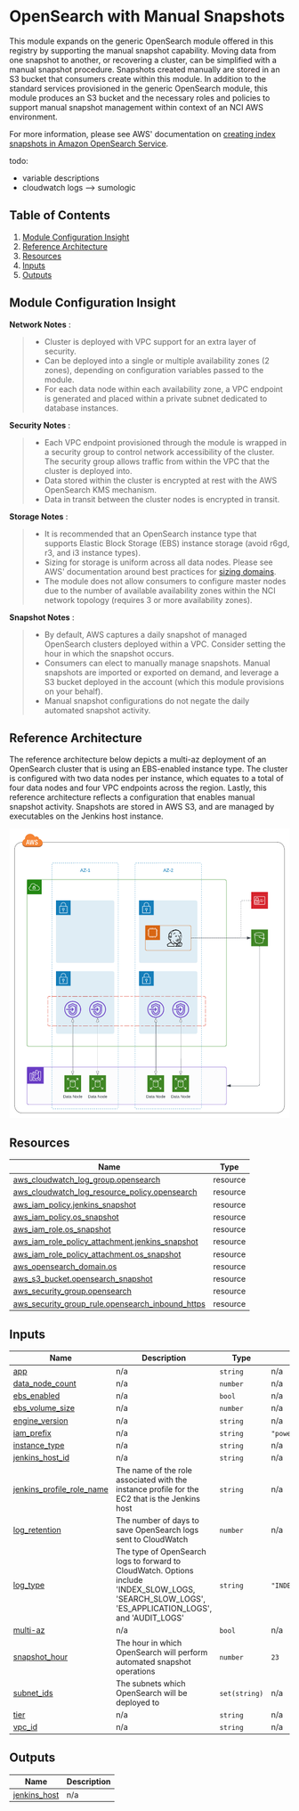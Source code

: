 # OpenSearch with Manual Snapshots

This module expands on the generic OpenSearch module offered in this registry by supporting the manual snapshot capability. Moving data from one snapshot to another, or recovering a cluster, can be simplified with a manual snapshot procedure. Snapshots created manually are stored in an S3 bucket that consumers create within this module. In addition to the standard services provisioned in the generic OpenSearch module, this module produces an S3 bucket and the necessary roles and policies to support manual snapshot management within context of an NCI AWS environment.

For more information, please see AWS' documentation on [creating index snapshots in Amazon OpenSearch Service](https://docs.aws.amazon.com/opensearch-service/latest/developerguide/managedomains-snapshots.html).

todo:
- variable descriptions
- cloudwatch logs --> sumologic

## Table of Contents

1. [Module Configuration Insight](https://github.com/CBIIT/CTOS-DevOps-Innersource/tree/main/terraform/modules/opensearch#module-configuration-insight)
2. [Reference Architecture](https://github.com/CBIIT/CTOS-DevOps-Innersource/tree/main/terraform/modules/opensearch#reference-architecture)
3. [Resources](https://github.com/CBIIT/CTOS-DevOps-Innersource/tree/main/terraform/modules/opensearch#resources)
4. [Inputs](https://github.com/CBIIT/CTOS-DevOps-Innersource/tree/main/terraform/modules/opensearch#inputs)
5. [Outputs](https://github.com/CBIIT/CTOS-DevOps-Innersource/tree/main/terraform/modules/opensearch#outputs)

## Module Configuration Insight

**Network Notes** : 
> - Cluster is deployed with VPC support for an extra layer of security.
> - Can be deployed into a single or multiple availability zones (2 zones), depending on configuration variables passed to the module.
> - For each data node within each availability zone, a VPC endpoint is generated and placed within a private subnet dedicated to database instances. 

**Security Notes** :
> - Each VPC endpoint provisioned through the module is wrapped in a security group to control network accessibility of the cluster. The security group allows traffic from within the VPC that the cluster is deployed into.
> - Data stored within the cluster is encrypted at rest with the AWS OpenSearch KMS mechanism.
> - Data in transit between the cluster nodes is encrypted in transit.

**Storage Notes** :
> - It is recommended that an OpenSearch instance type that supports Elastic Block Storage (EBS) instance storage (avoid r6gd, r3, and i3 instance types).
> - Sizing for storage is uniform across all data nodes. Please see AWS' documentation around best practices for [sizing domains](https://docs.aws.amazon.com/opensearch-service/latest/developerguide/sizing-domains.html).
> - The module does not allow consumers to configure master nodes due to the number of available availability zones within the NCI network topology (requires 3 or more availability zones).

**Snapshot Notes** :
> - By default, AWS captures a daily snapshot of managed OpenSearch clusters deployed within a VPC. Consider setting the hour in which the snapshot occurs.
> - Consumers can elect to manually manage snapshots. Manual snapshots are imported or exported on demand, and leverage a S3 bucket deployed in the account (which this module provisions on your behalf).
> - Manual snapshot configurations do not negate the daily automated snapshot activity.

## Reference Architecture
The reference architecture below depicts a multi-az deployment of an OpenSearch cluster that is using an EBS-enabled instance type. The cluster is configured with two data nodes per instance, which equates to a total of four data nodes and four VPC endpoints across the region. Lastly, this reference architecture reflects a configuration that enables manual snapshot activity. Snapshots are stored in AWS S3, and are managed by executables on the Jenkins host instance.

![Opensearch Boundary](./assets/diagram.png)

<!-- BEGIN_TF_DOCS -->
## Resources

| Name | Type |
|------|------|
| [aws_cloudwatch_log_group.opensearch](https://registry.terraform.io/providers/hashicorp/aws/latest/docs/resources/cloudwatch_log_group) | resource |
| [aws_cloudwatch_log_resource_policy.opensearch](https://registry.terraform.io/providers/hashicorp/aws/latest/docs/resources/cloudwatch_log_resource_policy) | resource |
| [aws_iam_policy.jenkins_snapshot](https://registry.terraform.io/providers/hashicorp/aws/latest/docs/resources/iam_policy) | resource |
| [aws_iam_policy.os_snapshot](https://registry.terraform.io/providers/hashicorp/aws/latest/docs/resources/iam_policy) | resource |
| [aws_iam_role.os_snapshot](https://registry.terraform.io/providers/hashicorp/aws/latest/docs/resources/iam_role) | resource |
| [aws_iam_role_policy_attachment.jenkins_snapshot](https://registry.terraform.io/providers/hashicorp/aws/latest/docs/resources/iam_role_policy_attachment) | resource |
| [aws_iam_role_policy_attachment.os_snapshot](https://registry.terraform.io/providers/hashicorp/aws/latest/docs/resources/iam_role_policy_attachment) | resource |
| [aws_opensearch_domain.os](https://registry.terraform.io/providers/hashicorp/aws/latest/docs/resources/opensearch_domain) | resource |
| [aws_s3_bucket.opensearch_snapshot](https://registry.terraform.io/providers/hashicorp/aws/latest/docs/resources/s3_bucket) | resource |
| [aws_security_group.opensearch](https://registry.terraform.io/providers/hashicorp/aws/latest/docs/resources/security_group) | resource |
| [aws_security_group_rule.opensearch_inbound_https](https://registry.terraform.io/providers/hashicorp/aws/latest/docs/resources/security_group_rule) | resource |

## Inputs

| Name | Description | Type | Default | Required |
|------|-------------|------|---------|:--------:|
| <a name="input_app"></a> [app](#input\_app) | n/a | `string` | n/a | yes |
| <a name="input_data_node_count"></a> [data\_node\_count](#input\_data\_node\_count) | n/a | `number` | n/a | yes |
| <a name="input_ebs_enabled"></a> [ebs\_enabled](#input\_ebs\_enabled) | n/a | `bool` | n/a | yes |
| <a name="input_ebs_volume_size"></a> [ebs\_volume\_size](#input\_ebs\_volume\_size) | n/a | `number` | n/a | yes |
| <a name="input_engine_version"></a> [engine\_version](#input\_engine\_version) | n/a | `string` | n/a | yes |
| <a name="input_iam_prefix"></a> [iam\_prefix](#input\_iam\_prefix) | n/a | `string` | `"power-user"` | no |
| <a name="input_instance_type"></a> [instance\_type](#input\_instance\_type) | n/a | `string` | n/a | yes |
| <a name="input_jenkins_host_id"></a> [jenkins\_host\_id](#input\_jenkins\_host\_id) | n/a | `string` | n/a | yes |
| <a name="input_jenkins_profile_role_name"></a> [jenkins\_profile\_role\_name](#input\_jenkins\_profile\_role\_name) | The name of the role associated with the instance profile for the EC2 that is the Jenkins host | `string` | n/a | yes |
| <a name="input_log_retention"></a> [log\_retention](#input\_log\_retention) | The number of days to save OpenSearch logs sent to CloudWatch | `number` | n/a | yes |
| <a name="input_log_type"></a> [log\_type](#input\_log\_type) | The type of OpenSearch logs to forward to CloudWatch. Options include 'INDEX\_SLOW\_LOGS, 'SEARCH\_SLOW\_LOGS', 'ES\_APPLICATION\_LOGS', and 'AUDIT\_LOGS' | `string` | `"INDEX_SLOW_LOGS"` | no |
| <a name="input_multi-az"></a> [multi-az](#input\_multi-az) | n/a | `bool` | n/a | yes |
| <a name="input_snapshot_hour"></a> [snapshot\_hour](#input\_snapshot\_hour) | The hour in which OpenSearch will perform automated snapshot operations | `number` | `23` | no |
| <a name="input_subnet_ids"></a> [subnet\_ids](#input\_subnet\_ids) | The subnets which OpenSearch will be deployed to | `set(string)` | n/a | yes |
| <a name="input_tier"></a> [tier](#input\_tier) | n/a | `string` | n/a | yes |
| <a name="input_vpc_id"></a> [vpc\_id](#input\_vpc\_id) | n/a | `string` | n/a | yes |

## Outputs

| Name | Description |
|------|-------------|
| <a name="output_jenkins_host"></a> [jenkins\_host](#output\_jenkins\_host) | n/a |
<!-- END_TF_DOCS -->